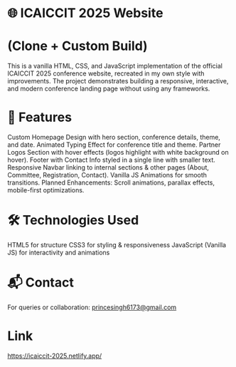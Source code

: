 # 🌐 ICAICCIT 2025 Website 
# (Clone + Custom Build)

This is a vanilla HTML, CSS, and JavaScript implementation of the official ICAICCIT 2025 conference website, recreated in my own style with improvements.
The project demonstrates building a responsive, interactive, and modern conference landing page without using any frameworks.

# 🚀 Features
Custom Homepage Design with hero section, conference details, theme, and date.
Animated Typing Effect for conference title and theme.
Partner Logos Section with hover effects (logos highlight with white background on hover).
Footer with Contact Info styled in a single line with smaller text.
Responsive Navbar linking to internal sections & other pages (About, Committee, Registration, Contact).
Vanilla JS Animations for smooth transitions.
Planned Enhancements: Scroll animations, parallax effects, mobile-first optimizations.

# 🛠️ Technologies Used
HTML5 for structure
CSS3 for styling & responsiveness
JavaScript (Vanilla JS) for interactivity and animations

# 📬 Contact

For queries or collaboration:
princesingh6173@gmail.com

# Link
https://icaiccit-2025.netlify.app/
